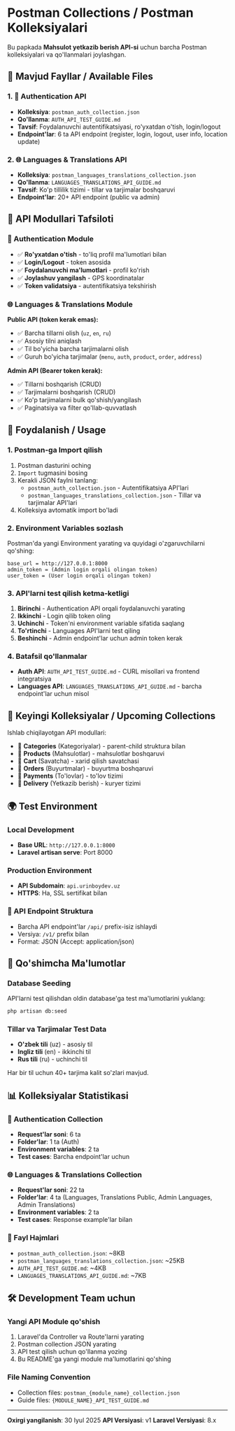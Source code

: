 # Postman Collections / Postman Kolleksiyalari

Bu papkada **Mahsulot yetkazib berish API-si** uchun barcha Postman kolleksiyalari va qo'llanmalari joylashgan.

## 📁 Mavjud Fayllar / Available Files

### 1. 🔐 Authentication API
- **Kolleksiya**: `postman_auth_collection.json`
- **Qo'llanma**: `AUTH_API_TEST_GUIDE.md`
- **Tavsif**: Foydalanuvchi autentifikatsiyasi, ro'yxatdan o'tish, login/logout
- **Endpoint'lar**: 6 ta API endpoint (register, login, logout, user info, location update)

### 2. 🌐 Languages & Translations API  
- **Kolleksiya**: `postman_languages_translations_collection.json`
- **Qo'llanma**: `LANGUAGES_TRANSLATIONS_API_GUIDE.md`
- **Tavsif**: Ko'p tillilik tizimi - tillar va tarjimalar boshqaruvi
- **Endpoint'lar**: 20+ API endpoint (public va admin)

## 🔧 API Modullari Tafsiloti

### 🔐 Authentication Module
- ✅ **Ro'yxatdan o'tish** - to'liq profil ma'lumotlari bilan
- ✅ **Login/Logout** - token asosida
- ✅ **Foydalanuvchi ma'lumotlari** - profil ko'rish
- ✅ **Joylashuv yangilash** - GPS koordinatalar
- ✅ **Token validatsiya** - autentifikatsiya tekshirish

### 🌐 Languages & Translations Module
**Public API (token kerak emas):**
- ✅ Barcha tillarni olish (`uz`, `en`, `ru`)
- ✅ Asosiy tilni aniqlash
- ✅ Til bo'yicha barcha tarjimalarni olish
- ✅ Guruh bo'yicha tarjimalar (`menu`, `auth`, `product`, `order`, `address`)

**Admin API (Bearer token kerak):**
- ✅ Tillarni boshqarish (CRUD)
- ✅ Tarjimalarni boshqarish (CRUD)  
- ✅ Ko'p tarjimalarni bulk qo'shish/yangilash
- ✅ Paginatsiya va filter qo'llab-quvvatlash

## 📖 Foydalanish / Usage

### 1. **Postman-ga Import qilish**
1. Postman dasturini oching
2. `Import` tugmasini bosing
3. Kerakli JSON faylni tanlang:
   - `postman_auth_collection.json` - Autentifikatsiya API'lari
   - `postman_languages_translations_collection.json` - Tillar va tarjimalar API'lari
4. Kolleksiya avtomatik import bo'ladi

### 2. **Environment Variables sozlash**
Postman'da yangi Environment yarating va quyidagi o'zgaruvchilarni qo'shing:

```
base_url = http://127.0.0.1:8000
admin_token = (Admin login orqali olingan token)
user_token = (User login orqali olingan token)
```

### 3. **API'larni test qilish ketma-ketligi**
1. **Birinchi** - Authentication API orqali foydalanuvchi yarating
2. **Ikkinchi** - Login qilib token oling
3. **Uchinchi** - Token'ni environment variable sifatida saqlang
4. **To'rtinchi** - Languages API'larni test qiling
5. **Beshinchi** - Admin endpoint'lar uchun admin token kerak

### 4. **Batafsil qo'llanmalar**
- **Auth API**: `AUTH_API_TEST_GUIDE.md` - CURL misollari va frontend integratsiya
- **Languages API**: `LANGUAGES_TRANSLATIONS_API_GUIDE.md` - barcha endpoint'lar uchun misol

## 🚀 Keyingi Kolleksiyalar / Upcoming Collections

Ishlab chiqilayotgan API modullari:
- 🔄 **Categories** (Kategoriyalar) - parent-child struktura bilan
- 🔄 **Products** (Mahsulotlar) - mahsulotlar boshqaruvi
- 🔄 **Cart** (Savatcha) - xarid qilish savatchasi
- 🔄 **Orders** (Buyurtmalar) - buyurtma boshqaruvi
- 🔄 **Payments** (To'lovlar) - to'lov tizimi
- 🔄 **Delivery** (Yetkazib berish) - kuryer tizimi

## 🌍 Test Environment

### Local Development
- **Base URL**: `http://127.0.0.1:8000`
- **Laravel artisan serve**: Port 8000

### Production Environment  
- **API Subdomain**: `api.urinboydev.uz`
- **HTTPS**: Ha, SSL sertifikat bilan

### 🔗 API Endpoint Struktura
- Barcha API endpoint'lar `/api/` prefix-isiz ishlaydi
- Versiya: `/v1/` prefix bilan
- Format: JSON (Accept: application/json)

## 📝 Qo'shimcha Ma'lumotlar

### Database Seeding
API'larni test qilishdan oldin database'ga test ma'lumotlarini yuklang:
```bash
php artisan db:seed
```

### Tillar va Tarjimalar Test Data
- **O'zbek tili** (uz) - asosiy til
- **Ingliz tili** (en) - ikkinchi til  
- **Rus tili** (ru) - uchinchi til

Har bir til uchun 40+ tarjima kalit so'zlari mavjud.

## 📊 Kolleksiyalar Statistikasi

### 🔐 Authentication Collection
- **Request'lar soni**: 6 ta
- **Folder'lar**: 1 ta (Auth)
- **Environment variables**: 2 ta
- **Test cases**: Barcha endpoint'lar uchun

### 🌐 Languages & Translations Collection  
- **Request'lar soni**: 22 ta
- **Folder'lar**: 4 ta (Languages, Translations Public, Admin Languages, Admin Translations)
- **Environment variables**: 2 ta  
- **Test cases**: Response example'lar bilan

### 📁 Fayl Hajmlari
- `postman_auth_collection.json`: ~8KB
- `postman_languages_translations_collection.json`: ~25KB
- `AUTH_API_TEST_GUIDE.md`: ~4KB
- `LANGUAGES_TRANSLATIONS_API_GUIDE.md`: ~7KB

## 🛠️ Development Team uchun

### Yangi API Module qo'shish
1. Laravel'da Controller va Route'larni yarating
2. Postman collection JSON yarating  
3. API test qilish uchun qo'llanma yozing
4. Bu README'ga yangi module ma'lumotlarini qo'shing

### File Naming Convention
- Collection files: `postman_{module_name}_collection.json`
- Guide files: `{MODULE_NAME}_API_TEST_GUIDE.md`

---

**Oxirgi yangilanish**: 30 Iyul 2025
**API Versiyasi**: v1
**Laravel Versiyasi**: 8.x
